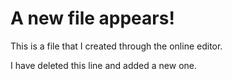 # A new file appears!

This is a file that I created through the online editor.

I have deleted this line and added a new one.
